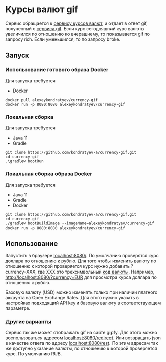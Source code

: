 # Курсы валют gif
Сервис обращается к [сервису курсов валют](https://docs.openexchangerates.org/), и отдает в ответ gif, полученный с [сервиса gif](https://developers.giphy.com/docs/api#quick-start-guide).
Если курс сегодняшний курс валюты увеличился по отношению ко вчерашнему, то показывается gif по запросу rich. Если уменьшился, то по запросу broke.

## Запуск

### Использование готового образа Docker
Для запуска требуется
- Docker
```console
docker pull alexeykondratyev/currency-gif
docker run -p 8080:8080 alexeykondratyev/currency-gif
```

### Локальная сборка
Для запуска требуется
- Java 11
- Gradle

```console
git clone https://github.com/kondratyev-a/currency-gif.git  
cd currency-gif  
.\gradlew bootRun  
```

### Локальная сборка образа Docker
Для запуска требуется
- Java 11
- Gradle
- Docker
```console
git clone https://github.com/kondratyev-a/currency-gif.git  
cd currency-gif
./gradlew bootBuildImage --imageName=alexeykondratyev/currency-gif
docker run -p 8080:8080 alexeykondratyev/currency-gif
```

## Использование
Запустить в браузере [localhost:8080/](localhost:8080/).
По умолчанию проверятся курс доллара по отношению к рублю.
Для того чтобы изменить валюту по отношению к которой проверяется курс нужно добавить ?currency=XXX, где XXX это трехсимвольный [код валюты](https://www.iban.ru/currency-codes).
Например, [http://localhost:8080/?currency=EUR](http://localhost:8080/?currency=EUR) для просмотра курса доллара по отношению к рублю.

Базовую валюту (USD) можно изменять только при наличии платного аккаунта на Open Exchange Rates.
Для этого нужно указать в настройках подходящий API key и базовую валюту в соответствующем параметре.

### Другие варианты
Сервис так же может отображать gif на сайте gipfy. Для этого можно воспользоваться адресом [localhost:8080/redirect](localhost:8080/redirect).
Или возвращать json в качестве ответа по адресу [localhost:8080/rest](localhost:8080/rest). По этим адресам так же доступно указание валюты, по отношению к которой проверяется курс. По умолчанию RUB.